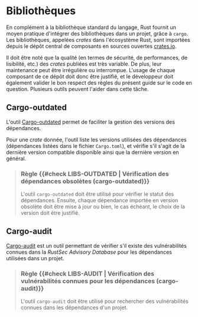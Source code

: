 # Bibliothèques

En complément à la bibliothèque standard du langage, Rust fournit un moyen
pratique d'intégrer des bibliothèques dans un projet, grâce à `cargo`. Les
bibliothèques, appelées *crates* dans l'écosystème Rust, sont importées depuis
le dépôt central de composants en sources ouvertes [crates.io](https://crates.io).

Il doit être noté que la qualité (en termes de sécurité, de performances, de
lisibilité, etc.) des *crates* publiées est très variable. De plus, leur
maintenance peut être irrégulière ou interrompue. L'usage de chaque composant
de ce dépôt doit donc être justifié, et le développeur doit également valider le
bon respect des règles du présent guide sur le code en question. Plusieurs
outils peuvent l'aider dans cette tâche.

## Cargo-outdated

L'outil [Cargo-outdated] permet de faciliter la gestion des versions des
dépendances.

Pour une *crate* donnée, l'outil liste les versions utilisées des dépendances
(dépendances listées dans le fichier `Cargo.toml`), et vérifie s'il s'agit de la
dernière version compatible disponible ainsi que la dernière version en général.

> ### Règle {{#check LIBS-OUTDATED | Vérification des dépendances obsolètes (cargo-outdated)}}
>
> L'outil `cargo-outdated` doit être utilisé pour vérifier le statut des
> dépendances. Ensuite, chaque dépendance importée en version obsolète doit
> être mise à jour ou bien, le cas échéant, le choix de la version doit être
> justifié.

[cargo-outdated]: https://github.com/kbknapp/cargo-outdated

## Cargo-audit

[Cargo-audit] est un outil permettant de vérifier s'il existe des vulnérabilités
connues dans la *RustSec Advisory Database* pour les dépendances utilisées dans
un projet.

> ### Règle {{#check LIBS-AUDIT | Vérification des vulnérabilités connues pour les dépendances (cargo-audit)}}
>
> L'outil `cargo-audit` doit être utilisé pour rechercher des vulnérabilités
> connues dans les dépendances d'un projet.

[cargo-audit]: https://github.com/RustSec/cargo-audit

<!-- ## Code *unsafe* dans les bibliothèques -->

<!--
<mark>TODO</mark>: les blocs de code `unsafe` sont discutés dans le chapitre 
suivant. Le développeur a besoin de s'assurer que ces types de blocs ne sont pas
mal utilisés dans les dépendances de son projet.
-->

<!--
> ### Recommandation {{#check LIBS-UNSAFE | Vérification du code *unsafe* dans les dépendances}}
>
> <mark>TODO</mark>: vérifier qu'il n'y a pas de bloc `unsafe` dans les
> dépendances (à l'aide d'un outil ?).
-->
